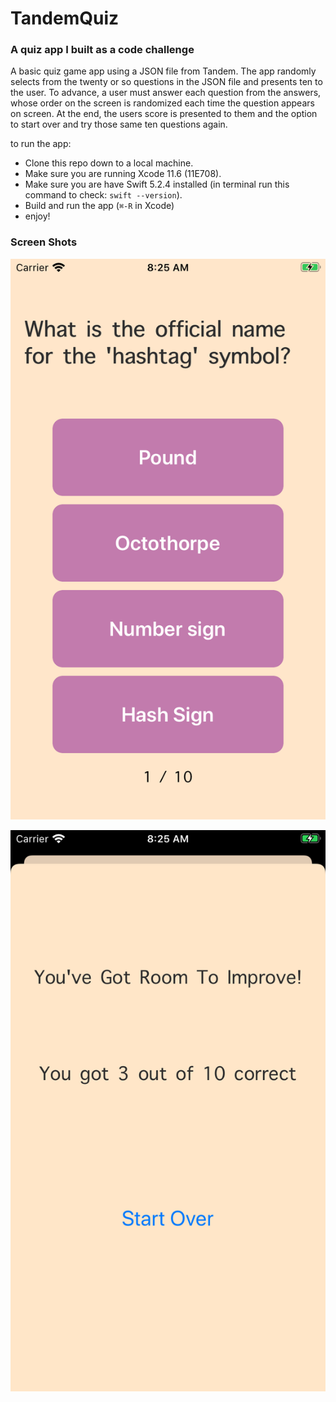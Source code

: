 #  TandemQuiz
### A quiz app I built as a code challenge


A basic quiz game app using a JSON file from Tandem. The app randomly selects from the twenty or so questions in the JSON file and presents ten to the user. To advance, a user must answer each question from the answers, whose order on the screen is randomized each time the question appears on screen. At the end, the users score is presented to them and the option to start over and try those same ten questions again.

to run the app:

- Clone this repo down to a local machine.
- Make sure you are running Xcode 11.6 (11E708).
- Make sure you are have Swift 5.2.4 installed (in terminal run this command to check: `swift --version`).
- Build and run the app (`⌘-R` in Xcode)
- enjoy!

### Screen Shots

![QuestionScreen](QuestionScreen.png)

![ResultsScreen](resultsScreen.png)

